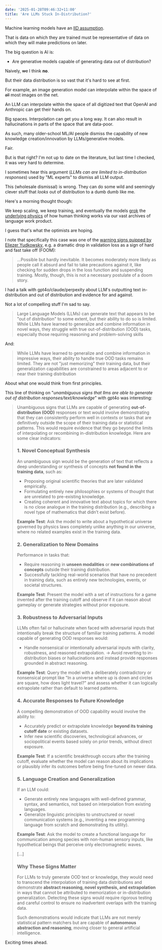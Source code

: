 ```yaml
---
date: '2025-01-28T09:46:32+11:00'
title: 'Are LLMs Stuck In-Distribution?'
---
```


Machine learning models have an [IID assumption](https://en.wikipedia.org/wiki/Independent_and_identically_distributed_random_variables).

That is data on which they are trained must be representative of data on which they will make predictions on later.

The big question is AI is:

* Are generative models capable of generating data out of distribution?

Naively, ~~we~~ I think **no**.

But their data distribution is so vast that it's hard to see at first.

For example, an image generation model can interpolate within the space of ~~all~~ most images on the net.

An LLM can interpolate within the space of all digitized text that OpenAI and Anthropic can get their hands on.

Big spaces. Interpolation can get you a long way. It can also result in hallucinations in parts of the space that are data-poor.

As such, many older-school ML/AI people dismiss the capability of new knowledge creation/innovation by LLMs/generative models.

Fair.

But is that right? I'm not up to date on the literature, but last time I checked, it was very hard to determine.

I sometimes hear this argument (_LLMs can are limited to in-distribution responses_) used by "ML experts" to dismiss all LLM output.

This (wholesale dismissal) is wrong. They can do some wild and seemingly clever stuff that _looks_ out of distribution to a dumb dumb like me.

Here's a morning thought though:

We keep scaling, we keep training, and eventually the models [grok](https://en.wikipedia.org/wiki/Grokking_(machine_learning)) the [underlying physics](/blog/posts/ai-intuitive-physics/) of how human thinking works via our vast archives of language work product.

I guess that's what the optimists are hoping.

I note that specifically this case was one of the [warning signs quipped by Eliezer Yudkowsky](https://x.com/ESYudkowsky/status/1650888567407902720), e.g. a dramatic drop in validation loss as a sign of hard and fast take off (FOOM):

> ...Possible but hardly inevitable.  It becomes moderately more likely as people call it absurd and fail to take precautions against it, like checking for sudden drops in the loss function and suspending training.  Mostly, though, this is not a necessary postulate of a doom story.

I had a talk with gpt4o/claude/perpexity about LLM's outputting text in-distribution and out of distribution and evidence for and against.

Not a lot of compelling stuff I'm sad to say.

> Large Language Models (LLMs) can generate text that appears to be "out of distribution" to some extent, but their ability to do so is limited. While LLMs have learned to generalize and combine information in novel ways, they struggle with true out-of-distribution (OOD) tasks, especially those requiring reasoning and problem-solving skills

And:

> While LLMs have learned to generalize and combine information in impressive ways, their ability to handle true OOD tasks remains limited. They are not "just memorizing" their training data, but their generalization capabilities are constrained to areas adjacent to or near their training distribution

About what one would think from first principles.

This line of thinking on "_unambiguous signs that llms are able to generate out of distribution responses/text/knowledge_" with gpt4o was interesting:


> Unambiguous signs that LLMs are capable of generating **out-of-distribution (OOD)** responses or text would involve demonstrating that they can consistently perform well in contexts or tasks that are definitively outside the scope of their training data or statistical patterns. This would require evidence that they go beyond the limits of interpolating or recombining in-distribution knowledge. Here are some clear indicators:
>
> ### 1. **Novel Conceptual Synthesis**
> An unambiguous sign would be the generation of text that reflects a deep understanding or synthesis of concepts **not found in the training data**, such as:
> - Proposing original scientific theories that are later validated empirically.
> - Formulating entirely new philosophies or systems of thought that are unrelated to pre-existing knowledge.
> - Creating coherent and innovative text about topics for which there is no close analogue in the training distribution (e.g., describing a novel type of mathematics that didn’t exist before).
>
> **Example Test**: Ask the model to write about a hypothetical universe governed by physics laws completely unlike anything in our universe, where no related examples exist in the training data.
>
> ### 2. **Generalization to New Domains**
> Performance in tasks that:
> - Require reasoning in **unseen modalities** or **new combinations of concepts** outside their training distribution.
> - Successfully tackling real-world scenarios that have no precedent in training data, such as entirely new technologies, events, or societal structures.
>
> **Example Test**: Present the model with a set of instructions for a game invented after the training cutoff and observe if it can reason about gameplay or generate strategies without prior exposure.
>
> ### 3. **Robustness to Adversarial Inputs**
> LLMs often fail or hallucinate when faced with adversarial inputs that intentionally break the structure of familiar training patterns. A model capable of generating OOD responses would:
> - Handle nonsensical or intentionally adversarial inputs with clarity, robustness, and reasoned extrapolation.
->  Avoid reverting to in-distribution biases or hallucinations and instead provide responses grounded in abstract reasoning.
>
> **Example Test**: Query the model with a deliberately contradictory or nonsensical prompt like "In a universe where up is down and circles are square, how does light travel?" and assess whether it can logically extrapolate rather than default to learned patterns.
>
> ### 4. **Accurate Responses to Future Knowledge**
> A compelling demonstration of OOD capability would involve the ability to:
> - Accurately predict or extrapolate knowledge **beyond its training cutoff date** or existing datasets.
> - Infer new scientific discoveries, technological advances, or sociopolitical events based solely on prior trends, without direct exposure.
>
> **Example Test**: If a scientific breakthrough occurs after the training cutoff, evaluate whether the model can reason about its implications or plausibly infer its outcomes before being fine-tuned on newer data.
>
> ### 5. **Language Creation and Generalization**
> If an LLM could:
> - Generate entirely new languages with well-defined grammar, syntax, and semantics, not based on interpolation from existing languages.
> - Generalize linguistic principles to unstructured or novel communication systems (e.g., inventing a new programming language from scratch and demonstrating its utility).
>
> **Example Test**: Ask the model to create a functional language for communication among species with non-human sensory inputs, like hypothetical beings that perceive only electromagnetic waves.
>
> [...]
>
> ### Why These Signs Matter
> For LLMs to truly generate OOD text or knowledge, they would need to transcend the interpolation of training data distributions and demonstrate **abstract reasoning, novel synthesis, and extrapolation** in ways that cannot be attributed to memorization or in-distribution generalization. Detecting these signs would require rigorous testing and careful control to ensure no inadvertent overlaps with the training data.
>
> Such demonstrations would indicate that LLMs are not merely statistical pattern matchers but are capable of **autonomous abstraction and reasoning**, moving closer to general artificial intelligence.

Exciting times ahead.

